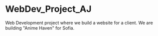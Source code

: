 # WebDev_Project_AJ
Web Development project where we build a website for a client. We are building "Anime Haven" for Sofia.
